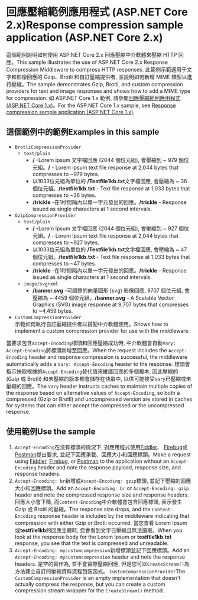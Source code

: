 # <a name="response-compression-sample-application-aspnet-core-2x"></a><span data-ttu-id="33573-101">回應壓縮範例應用程式 (ASP.NET Core 2.x)</span><span class="sxs-lookup"><span data-stu-id="33573-101">Response compression sample application (ASP.NET Core 2.x)</span></span>

<span data-ttu-id="33573-102">這個範例說明如何使用 ASP.NET Core 2.x 回應壓縮中介軟體來壓縮 HTTP 回應。</span><span class="sxs-lookup"><span data-stu-id="33573-102">This sample illustrates the use of ASP.NET Core 2.x Response Compression Middleware to compress HTTP responses.</span></span> <span data-ttu-id="33573-103">此範例示範適用于文字和影像回應的 Gzip、Brotli 和自訂壓縮提供者, 並說明如何新增 MIME 類型以進行壓縮。</span><span class="sxs-lookup"><span data-stu-id="33573-103">The sample demonstrates Gzip, Brotli, and custom compression providers for text and image responses and shows how to add a MIME type for compression.</span></span> <span data-ttu-id="33573-104">如 ASP.NET Core 1.x 範例, 請參閱[回應壓縮範例應用程式 (ASP.NET Core 1.x)](https://github.com/aspnet/AspNetCore.Docs/tree/master/aspnetcore/performance/response-compression/samples/1.x)。</span><span class="sxs-lookup"><span data-stu-id="33573-104">For the ASP.NET Core 1.x sample, see [Response compression sample application (ASP.NET Core 1.x)](https://github.com/aspnet/AspNetCore.Docs/tree/master/aspnetcore/performance/response-compression/samples/1.x).</span></span>

## <a name="examples-in-this-sample"></a><span data-ttu-id="33573-105">這個範例中的範例</span><span class="sxs-lookup"><span data-stu-id="33573-105">Examples in this sample</span></span>

* `BrotliCompressionProvider`
  * `text/plain`
    * <span data-ttu-id="33573-106">**/** -Lorem Ipsum 文字檔回應 (2044 個位元組), 會壓縮到 ~ 979 個位元組。</span><span class="sxs-lookup"><span data-stu-id="33573-106">**/** - Lorem Ipsum text file response at 2,044 bytes that compresses to ~979 bytes.</span></span>
    * <span data-ttu-id="33573-107">以1033位元組為單位的 **/Testfile1kb.txt**文字檔回應, 會壓縮為 ~ 36 個位元組。</span><span class="sxs-lookup"><span data-stu-id="33573-107">**/testfile1kb.txt** - Text file response at 1,033 bytes that compresses to ~36 bytes.</span></span>
    * <span data-ttu-id="33573-108">**/trickle** -在1秒間隔內以單一字元發出的回應。</span><span class="sxs-lookup"><span data-stu-id="33573-108">**/trickle** - Response issued as single characters at 1 second intervals.</span></span>
* `GzipCompressionProvider`
  * `text/plain`
    * <span data-ttu-id="33573-109">**/** -Lorem Ipsum 文字檔回應 (2044 個位元組), 會壓縮到 ~ 927 個位元組。</span><span class="sxs-lookup"><span data-stu-id="33573-109">**/** - Lorem Ipsum text file response at 2,044 bytes that compresses to ~927 bytes.</span></span>
    * <span data-ttu-id="33573-110">以1033位元組為單位的 **/Testfile1kb.txt**文字檔回應, 會壓縮為 ~ 47 個位元組。</span><span class="sxs-lookup"><span data-stu-id="33573-110">**/testfile1kb.txt** - Text file response at 1,033 bytes that compresses to ~47 bytes.</span></span>
    * <span data-ttu-id="33573-111">**/trickle** -在1秒間隔內以單一字元發出的回應。</span><span class="sxs-lookup"><span data-stu-id="33573-111">**/trickle** - Response issued as single characters at 1 second intervals.</span></span>
  * `image/svg+xml`
    * <span data-ttu-id="33573-112">**/banner.svg** -可調整的向量圖形 (svg) 影像回應, 9707 個位元組, 會壓縮為 ~ 4459 個位元組。</span><span class="sxs-lookup"><span data-stu-id="33573-112">**/banner.svg** - A Scalable Vector Graphics (SVG) image response at 9,707 bytes that compresses to ~4,459 bytes.</span></span>
* `CustomCompressionProvider`<br><span data-ttu-id="33573-113">示範如何執行自訂壓縮提供者以搭配中介軟體使用。</span><span class="sxs-lookup"><span data-stu-id="33573-113">Shows how to implement a custom compression provider for use with the middleware.</span></span>

<span data-ttu-id="33573-114">當要求包含`Accept-Encoding`標頭和回應壓縮成功時, 中介軟體會自動`Vary: Accept-Encoding`將標頭新增至回應。</span><span class="sxs-lookup"><span data-stu-id="33573-114">When the request includes the `Accept-Encoding` header and response compression is successful, the middleware automatically adds a `Vary: Accept-Encoding` header to the response.</span></span> <span data-ttu-id="33573-115">標頭會指示快取根據的`Accept-Encoding`替代值來維護回應的多個複本, 因此壓縮的 (Gzip 或 Brotli) 和未壓縮的版本都會儲存在快取中, 以供可能接受`Vary`已壓縮或未壓縮的回應。</span><span class="sxs-lookup"><span data-stu-id="33573-115">The `Vary` header instructs caches to maintain multiple copies of the response based on alternative values of `Accept-Encoding`, so both a compressed (Gzip or Brotli) and uncompressed version are stored in caches for systems that can either accept the compressed or the uncompressed response.</span></span>

## <a name="use-the-sample"></a><span data-ttu-id="33573-116">使用範例</span><span class="sxs-lookup"><span data-stu-id="33573-116">Use the sample</span></span>

1. <span data-ttu-id="33573-117">`Accept-Encoding`在沒有標頭的情況下, 對應用程式使用[Fiddler](https://www.telerik.com/fiddler)、 [Firebug](https://getfirebug.com/)或[Postman](https://www.getpostman.com/)提出要求, 並記下回應承載、回應大小和回應標頭。</span><span class="sxs-lookup"><span data-stu-id="33573-117">Make a request using [Fiddler](https://www.telerik.com/fiddler), [Firebug](https://getfirebug.com/), or [Postman](https://www.getpostman.com/) to the application without an `Accept-Encoding` header and note the response payload, response size, and response headers.</span></span>
1. <span data-ttu-id="33573-118">`Accept-Encoding: br`新增或`Accept-Encoding: gzip`標頭, 並記下壓縮的回應大小和回應標頭。</span><span class="sxs-lookup"><span data-stu-id="33573-118">Add an `Accept-Encoding: br` or `Accept-Encoding: gzip` header and note the compressed response size and response headers.</span></span> <span data-ttu-id="33573-119">回應大小會下降, 而`Content-Encoding`中介軟體會包含回應標頭, 表示發生 Gzip 或 Brotli 的壓縮。</span><span class="sxs-lookup"><span data-stu-id="33573-119">The response size drops, and the `Content-Encoding` response header is included by the middleware indicating that compression with either Gzip or Brotli occurred.</span></span> <span data-ttu-id="33573-120">當您查看 Lorem Ipsum 或**testfile1kb**的回應主體時, 您會看到文字已壓縮且無法讀取。</span><span class="sxs-lookup"><span data-stu-id="33573-120">When you look at the response body for the Lorem Ipsum or **testfile1kb.txt** response, you see that the text is compressed and unreadable.</span></span>
1. <span data-ttu-id="33573-121">`Accept-Encoding: mycustomcompression`新增標頭並記下回應標頭。</span><span class="sxs-lookup"><span data-stu-id="33573-121">Add an `Accept-Encoding: mycustomcompression` header and note the response headers.</span></span> <span data-ttu-id="33573-122">是空的實作為, 並不會實際壓縮回應, 但是您可以`CreateStream()`為方法建立自訂的壓縮資料流程包裝函式。 `CustomCompressionProvider`</span><span class="sxs-lookup"><span data-stu-id="33573-122">The `CustomCompressionProvider` is an empty implementation that doesn't actually compress the response, but you can create a custom compression stream wrapper for the `CreateStream()` method.</span></span>
